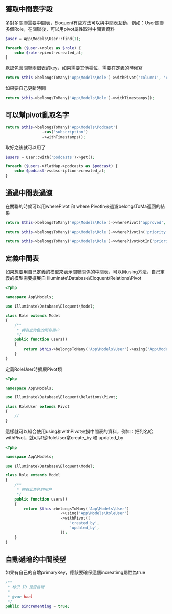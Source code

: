 ## 獲取中間表字段
多對多關聯需要中間表，Eloquent有些方法可以與中間表互動，例如：User關聯多個Role，在關聯後，可以用pivot屬性取得中間表資料
```php
$user = App\Models\User::find(1);

foreach ($user->roles as $role) {
    echo $role->pivot->created_at;
}
```
默認包含關聯兩個表的key，如果需要其他欄位，需要在定義的時候寫
```php
return $this->belongsToMany('App\Models\Role')->withPivot('column1', 'column2');
```
如果要自己更新時間
```php
return $this->belongsToMany('App\Models\Role')->withTimestamps();
```
## 可以幫pivot亂取名字
```php
return $this->belongsToMany('App\Models\Podcast')
                ->as('subscription')
                ->withTimestamps();
```
取好之後就可以用了
```php
$users = User::with('podcasts')->get();

foreach ($users->flatMap->podcasts as $podcast) {
    echo $podcast->subscription->created_at;
}
```
## 通過中間表過濾
在關聯的時候可以用wherePivot 和 where PivotIn來過濾belongsToMa返回的結果
```php
return $this->belongsToMany('App\Models\Role')->wherePivot('approved', 1);

return $this->belongsToMany('App\Models\Role')->wherePivotIn('priority', [1, 2]);

return $this->belongsToMany('App\Models\Role')->wherePivotNotIn('priority', [1, 2]);
```
## 定義中間表
如果想要用自己定義的模型來表示關聯關係的中間表，可以用using方法，自己定義的模型需要擴展自 Illuminate\Database\Eloquent\Relations\Pivot 
```php
<?php

namespace App\Models;

use Illuminate\Database\Eloquent\Model;

class Role extends Model
{
    /**
     * 拥有此角色的所有用户
     */
    public function users()
    {
        return $this->belongsToMany('App\Models\User')->using('App\Models\RoleUser');
    }
}
```
定義RoleUser時擴展Pivot類
```php
<?php

namespace App\Models;

use Illuminate\Database\Eloquent\Relations\Pivot;

class RoleUser extends Pivot
{
    //
}
```
這樣就可以組合使用using和withPivot來撈中間表的資料，例如：把列名給withPivot，就可以從RoleUser拿create_by 和 updated_by
```php
<?php

namespace App\Models;

use Illuminate\Database\Eloquent\Model;

class Role extends Model
{
    /**
     * 拥有此角色的用户
     */
    public function users()
    {
        return $this->belongsToMany('App\Models\User')
                        ->using('App\Models\RoleUser')
                        ->withPivot([
                            'created_by',
                            'updated_by',
                        ]);
    }
}
```
## 自動遞增的中間模型
如果有自己的自增primaryKey，應該要確保這個increatimg屬性為true
```php
/**
 * 标识 ID 是否自增
 *
 * @var bool
 */
public $incrementing = true;
```
